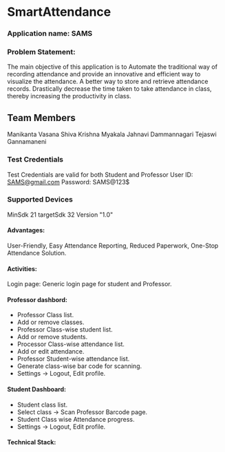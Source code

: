 # SmartAttendance
### Application name: SAMS
### Problem Statement: 
The main objective of this application is to Automate the traditional way of recording attendance and provide an innovative and efficient way to visualize the attendance. A better way to store and retrieve attendance records. Drastically decrease the time taken to take attendance in class, thereby increasing the productivity in class.


## Team Members
Manikanta Vasana
Shiva Krishna Myakala
Jahnavi Dammannagari
Tejaswi Gannamaneni

### Test Credentials
Test Credentials are valid for both Student and Professor
User ID: SAMS@gmail.com
Password: SAMS@123$

### Supported Devices
MinSdk 21
targetSdk 32
Version "1.0"

#### Advantages:
User-Friendly,
Easy Attendance Reporting, Reduced Paperwork,
One-Stop Attendance Solution.

#### Activities:
Login page: Generic login page for student and Professor.
#### Professor dashbord:
* Professor Class list.
* Add or remove classes.
* Professor Class-wise student list.
* Add or remove students.
* Processor Class-wise attendance list.
* Add or edit attendance.
* Professor Student-wise attendance list.
* Generate class-wise bar code for scanning.
* Settings -> Logout, Edit profile.
#### Student Dashboard:
* Student class list.
* Select class -> Scan Professor Barcode page.
* Student Class wise Attendance progress.
* Settings -> Logout, Edit profile.
#### Technical Stack:






